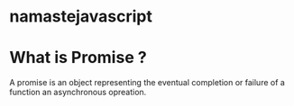 # namastejavascript
# What is Promise ? 
A promise is an object representing the eventual completion or failure of a function an asynchronous opreation. 
